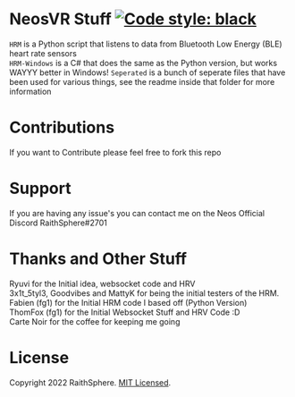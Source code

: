# NeosVR Stuff [![Code style: black](https://img.shields.io/badge/code%20style-black-000000.svg)](https://github.com/psf/black)

`HRM` is a Python script that listens to data from Bluetooth Low Energy (BLE) heart rate sensors<BR>
`HRM-Windows` is a C# that does the same as the Python version, but works WAYYY better in Windows!
`Seperated` is a bunch of seperate files that have been used for various things, see the readme inside that folder for more information

# Contributions
If you want to Contribute please feel free to fork this repo

# Support
If you are having any issue's you can contact me on the Neos Official Discord RaithSphere#2701

# Thanks and Other Stuff
Ryuvi for the Initial idea, websocket code and HRV
<BR>3x1t_5tyl3, Goodvibes and MattyK for being the initial testers of the HRM.
<BR>Fabien (fg1) for the Initial HRM code I based off (Python Version)
<BR>ThomFox (fg1) for the Initial Websocket Stuff and HRV Code :D
<BR>Carte Noir for the coffee for keeping me going

# License
Copyright 2022 RaithSphere.
[MIT Licensed](https://github.com/RaithSphere/NeosVR-Stuff/blob/main/HRM/LICENSE).
